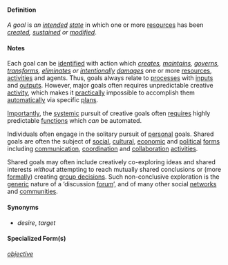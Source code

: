 #### Definition

*A goal* is *an [intended](https://github.com/gcassel/Modular-Organization-Terminology/blob/master/terms/intend.md) [state](https://github.com/gcassel/Modular-Organization-Terminology/blob/master/terms/status.md)* in which one or more [resources](https://github.com/gcassel/Modular-Organization-Terminology/blob/master/terms/resource.md) has been *[created](https://github.com/gcassel/Modular-Organization-Terminology/blob/master/terms/create.md), [sustained](https://github.com/gcassel/Modular-Organization-Terminology/blob/master/terms/sustain.md) or [modified](https://github.com/gcassel/Modular-Organization-Terminology/blob/master/terms/modify.md)*.  
 
#### Notes  

Each goal can be [identified](https://github.com/gcassel/Modular-Organization-Terminology/blob/master/terms/identify.md) with action which *[creates](https://github.com/gcassel/Modular-Organization-Terminology/blob/master/terms/create.md), [maintains](https://github.com/gcassel/Modular-Organization-Terminology/blob/master/terms/maintain.md), [governs](https://github.com/gcassel/Modular-Organization-Terminology/blob/master/terms/governance.md), [transforms](https://github.com/gcassel/Modular-Organization-Terminology/blob/master/terms/transform.md), [eliminates](https://github.com/gcassel/Modular-Organization-Terminology/blob/master/terms/eliminate.md) or [intentionally](https://github.com/gcassel/Modular-Organization-Terminology/blob/master/terms/intend.md) [damages](https://github.com/gcassel/Modular-Organization-Terminology/blob/master/terms/damage.md)* one or more [resources](https://github.com/gcassel/Modular-Organization-Terminology/blob/master/terms/resource.md), [activities](https://github.com/gcassel/Modular-Organization-Terminology/blob/master/terms/activity.md) and agents. Thus, goals always relate to [processes](https://github.com/gcassel/Modular-Organization-Terminology/blob/master/terms/process.md) with [inputs](https://github.com/gcassel/Modular-Organization-Terminology/blob/master/terms/input.md) and [outputs](https://github.com/gcassel/Modular-Organization-Terminology/blob/master/terms/output.md).  However, major goals often requires unpredictable creative [activity](https://github.com/gcassel/Modular-Organization-Terminology/blob/master/terms/activity.md), which makes it [practically](https://github.com/gcassel/Modular-Organization-Terminology/blob/master/terms/practice.md) impossible to accomplish them [automatically](https://github.com/gcassel/Modular-Organization-Terminology/blob/master/terms/automate.md) via specific [plans](https://github.com/gcassel/Modular-Organization-Terminology/blob/master/terms/plan.md).

[Importantly](https://github.com/gcassel/Modular-Organization-Terminology/blob/master/terms/importance.md), the [systemic](https://github.com/gcassel/Modular-Organization-Terminology/blob/master/terms/system.md) pursuit of creative goals often [requires](https://github.com/gcassel/Modular-Organization-Terminology/blob/master/terms/require.md) highly predictable  [functions](https://github.com/gcassel/Modular-Organization-Terminology/blob/master/terms/function.md) which *can* be automated.
 
Individuals often engage in the solitary pursuit of [personal](https://github.com/gcassel/Modular-Organization-Terminology/blob/master/terms/personal.md) goals.  Shared goals are often the subject of [social](https://github.com/gcassel/Modular-Organization-Terminology/blob/master/terms/social.md), [cultural](https://github.com/gcassel/Modular-Organization-Terminology/blob/master/terms/culture.md), [economic](https://github.com/gcassel/Modular-Organization-Terminology/blob/master/terms/economic.md) and [political](https://github.com/gcassel/Modular-Organization-Terminology/blob/master/terms/politics.md) [forms](https://github.com/gcassel/Modular-Organization-Terminology/blob/master/terms/form.md) including [communication](https://github.com/gcassel/Modular-Organization-Terminology/blob/master/terms/communicate.md), [coordination](https://github.com/gcassel/Modular-Organization-Terminology/blob/master/terms/coordinate.md) and [collaboration](https://github.com/gcassel/Modular-Organization-Terminology/blob/master/terms/collaborate.md) [activities](https://github.com/gcassel/Modular-Organization-Terminology/blob/master/terms/activity.md). 
 
Shared goals may often include creatively co-exploring ideas and shared interests *without* attempting to reach mutually shared conclusions or (more [formally](https://github.com/gcassel/Modular-Organization-Terminology/blob/master/terms/form.md)) creating [group decisions](https://github.com/gcassel/Modular-Organization-Terminology/blob/master/terms/group-decision.md).  Such non-conclusive exploration is the [generic](https://github.com/gcassel/Modular-Organization-Terminology/blob/master/terms/generic.md) nature of a ‘discussion [forum](https://github.com/gcassel/Modular-Organization-Terminology/blob/master/terms/forum.md)’, and of many other social [networks](https://github.com/gcassel/Modular-Organization-Terminology/blob/master/terms/network.md) and [communities](https://github.com/gcassel/Modular-Organization-Terminology/blob/master/terms/community.md).

#### Synonyms

*  *desire*, *target*

#### Specialized Form(s)

*[objective](https://github.com/gcassel/Modular-Organization-Terminology/blob/master/terms/objective.md)*

